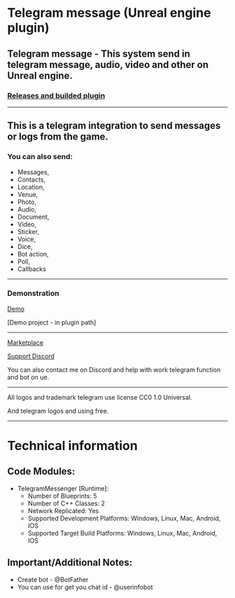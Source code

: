 # Telegram message (Unreal engine plugin)
## Telegram message - This system send in telegram message, audio, video and other on Unreal engine.
### [Releases and builded plugin](https://github.com/Awesomium-Team/Telegram-message-UE/releases)
------
## This is a telegram integration to send messages or logs from the game. 
### You can also send: 
* Messages, 
* Contacts, 
* Location, 
* Venue, 
* Photo, 
* Audio, 
* Document, 
* Video, 
* Sticker, 
* Voice, 
* Dice, 
* Bot action,
* Poll,
* Callbacks
------
### Demonstration
[Demo](https://www.youtube.com/watch?v=3mm7bEkrXJE)

[Demo project - in plugin path]

------
[Marketplace](https://www.unrealengine.com/marketplace/en-US/product/telegram-message)

[Support Discord](https://discord.com/invite/Faw5rRWhyd)

You can also contact me on Discord and help with work telegram function and bot on ue.

------
All logos and trademark telegram use license CC0 1.0 Universal.

And telegram logos and using free.

------
# Technical information
## Code Modules:
- TelegramMessenger [Runtime]:
  - Number of Blueprints: 5
  - Number of C++ Classes: 2
  - Network Replicated: Yes
  - Supported Development Platforms: Windows, Linux, Mac, Android, IOS
  - Supported Target Build Platforms: Windows, Linux, Mac, Android, IOS

## Important/Additional Notes:
* Create bot - @BotFather
* You can use for get you chat id - @userinfobot
